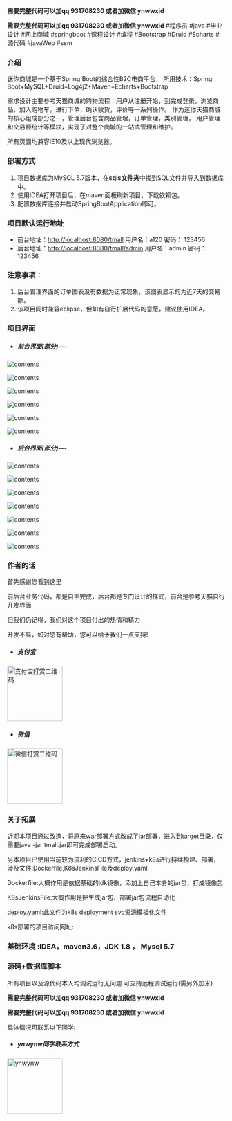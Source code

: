 **需要完整代码可以加qq  931708230 或者加微信  ynwwxid**

**需要完整代码可以加qq  931708230 或者加微信  ynwwxid**
#程序员 #java #毕业设计 #网上商城 #springboot #课程设计 #编程 #Bootstrap #Druid #Echarts #源代码 #javaWeb #ssm 
### 介绍
迷你商城是一个基于Spring Boot的综合性B2C电商平台，
所用技术：Spring Boot+MySQL+Druid+Log4j2+Maven+Echarts+Bootstrap

需求设计主要参考天猫商城的购物流程：用户从注册开始，到完成登录，浏览商品，加入购物车，进行下单，确认收货，评价等一系列操作。
作为迷你天猫商城的核心组成部分之一，管理后台包含商品管理，订单管理，类别管理，
用户管理和交易额统计等模块，实现了对整个商城的一站式管理和维护。

所有页面均兼容IE10及以上现代浏览器。

### 部署方式
1. 项目数据库为MySQL 5.7版本，在**sqls文件夹**中找到SQL文件并导入到数据库中。
2. 使用IDEA打开项目后，在maven面板刷新项目，下载依赖包。
3. 配置数据库连接并启动SpringBootApplication即可。

### 项目默认运行地址
+ 前台地址：<http://localhost:8080/tmall>  用户名：a120   密码： 123456
+ 后台地址：<http://localhost:8080/tmall/admin>  用户名：admin   密码： 123456

### 注意事项：
1. 后台管理界面的订单图表没有数据为正常现象，该图表显示的为近7天的交易额。
2. 该项目同时兼容eclipse，但如有自行扩展代码的意愿，建议使用IDEA。

### 项目界面
+ ##### 前台界面(部分)---
![contents](./picture/picture1.png)

![contents](./picture/picture2.png)

![contents](./picture/picture3.png)

![contents](./picture/picture4.png)

![contents](./picture/picture5.png)

![contents](./picture/picture6.png)
+ ##### 后台界面(部分)---
![contents](./picture/picture7.png)

![contents](./picture/picture8.png)

![contents](./picture/picture9.png)

![contents](./picture/picture10.png)

![contents](./picture/picture11.png)

![contents](./picture/picture12.png)

![contents](./picture/picture13.png)

### 作者的话

首先感谢您看到这里

前后台业务代码，都是自主完成，后台都是专门设计的样式，前台是参考天猫自行开发界面

但我们仍记得，我们对这个项目付出的热情和精力

开发不易，如对您有帮助，您可以给予我们一点支持!

+ ##### 支付宝
<img src="" alt="支付宝打赏二维码" width="128px" height="128px"/>

+ ##### 微信
<img src="" alt="微信打赏二维码" width="128px" height="128px"/>

### 关于拓展
近期本项目通过改造，将原来war部署方式改成了jar部署，进入到target目录，仅需要java -jar tmall.jar即可完成部署启动。

另本项目已使用当前较为流利的CICD方式，jenkins+k8s进行持续构建、部署，涉及文件:Dockerfile,K8sJenkinsFile及deploy.yaml

Dockerfile:大概作用是依据基础的jdk镜像，添加上自己本身的jar包，打成镜像包

K8sJenkinsFile:大概作用是把生成jar包、部署jar包流程自动化

deploy.yaml:此文件为k8s deployment svc资源模板化文件

k8s部署的项目访问网址:

### 基础环境 :IDEA，maven3.6，JDK 1.8 ， Mysql 5.7

### 源码+数据库脚本 

所有项目以及源代码本人均调试运行无问题 可支持远程调试运行(需另外加米)

**需要完整代码可以加qq  931708230 或者加微信  ynwwxid**

**需要完整代码可以加qq  931708230 或者加微信  ynwwxid**

具体情况可联系以下同学:
+ ##### ynwynw同学联系方式
<img src="" alt="ynwynw" width="128px" height="128px"/>
